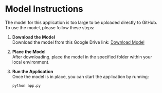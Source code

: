 # Model Instructions

The model for this application is too large to be uploaded directly to GitHub. To use the model, please follow these steps:

1. **Download the Model**  
   Download the model from this Google Drive link: [Download Model]([https://drive.google.com/file/d/1p_BO7iS_fR_4ImCTxPiMgIeaLeUOuZzg/view?usp=sharing])

3. **Place the Model**  
   After downloading, place the model in the specified folder within your local environment.

4. **Run the Application**  
   Once the model is in place, you can start the application by running:
   ```bash
   python app.py
